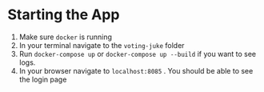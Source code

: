 ﻿# Starting the App 
1.	Make sure `docker` is running
2.	In your terminal navigate to the `voting-juke` folder
3.	Run `docker-compose up` or `docker-compose up --build` if you want to see logs.
4.	In your browser navigate to `localhost:8085` . You should be able to see the login page

